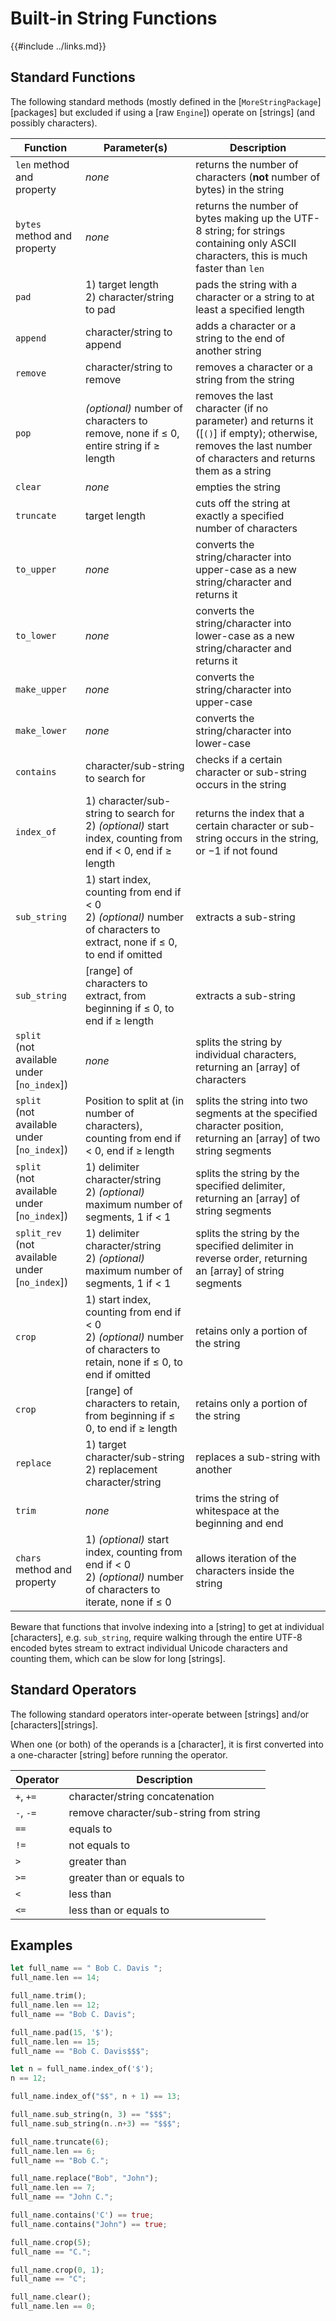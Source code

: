 Built-in String Functions
========================

{{#include ../links.md}}


Standard Functions
------------------

The following standard methods (mostly defined in the [`MoreStringPackage`][packages] but excluded if
using a [raw `Engine`]) operate on [strings] (and possibly characters).

| Function                                           | Parameter(s)                                                                                                                 | Description                                                                                                                                                  |
| -------------------------------------------------- | ---------------------------------------------------------------------------------------------------------------------------- | ------------------------------------------------------------------------------------------------------------------------------------------------------------ |
| `len` method and property                          | _none_                                                                                                                       | returns the number of characters (**not** number of bytes) in the string                                                                                     |
| `bytes` method and property                        | _none_                                                                                                                       | returns the number of bytes making up the UTF-8 string; for strings containing only ASCII characters, this is much faster than `len`                         |
| `pad`                                              | 1) target length<br/>2) character/string to pad                                                                              | pads the string with a character or a string to at least a specified length                                                                                  |
| `append`                                           | character/string to append                                                                                                   | adds a character or a string to the end of another string                                                                                                    |
| `remove`                                           | character/string to remove                                                                                                   | removes a character or a string from the string                                                                                                              |
| `pop`                                              | _(optional)_ number of characters to remove, none if ≤ 0, entire string if ≥ length                                          | removes the last character (if no parameter) and returns it ([`()`] if empty); otherwise, removes the last number of characters and returns them as a string |
| `clear`                                            | _none_                                                                                                                       | empties the string                                                                                                                                           |
| `truncate`                                         | target length                                                                                                                | cuts off the string at exactly a specified number of characters                                                                                              |
| `to_upper`                                         | _none_                                                                                                                       | converts the string/character into upper-case as a new string/character and returns it                                                                       |
| `to_lower`                                         | _none_                                                                                                                       | converts the string/character into lower-case as a new string/character and returns it                                                                       |
| `make_upper`                                       | _none_                                                                                                                       | converts the string/character into upper-case                                                                                                                |
| `make_lower`                                       | _none_                                                                                                                       | converts the string/character into lower-case                                                                                                                |
| `contains`                                         | character/sub-string to search for                                                                                           | checks if a certain character or sub-string occurs in the string                                                                                             |
| `index_of`                                         | 1) character/sub-string to search for<br/>2) _(optional)_ start index, counting from end if < 0, end if ≥ length             | returns the index that a certain character or sub-string occurs in the string, or &minus;1 if not found                                                      |
| `sub_string`                                       | 1) start index, counting from end if < 0<br/>2) _(optional)_ number of characters to extract, none if ≤ 0, to end if omitted | extracts a sub-string                                                                                                                                        |
| `sub_string`                                       | [range] of characters to extract, from beginning if ≤ 0, to end if ≥ length                                                  | extracts a sub-string                                                                                                                                        |
| `split`<br/>(not available under [`no_index`])     | _none_                                                                                                                       | splits the string by individual characters, returning an [array] of characters                                                                               |
| `split`<br/>(not available under [`no_index`])     | Position to split at (in number of characters), counting from end if < 0, end if ≥ length                                    | splits the string into two segments at the specified character position, returning an [array] of two string segments                                         |
| `split`<br/>(not available under [`no_index`])     | 1) delimiter character/string<br/>2) _(optional)_ maximum number of segments, 1 if < 1                                       | splits the string by the specified delimiter, returning an [array] of string segments                                                                        |
| `split_rev`<br/>(not available under [`no_index`]) | 1) delimiter character/string<br/>2) _(optional)_ maximum number of segments, 1 if < 1                                       | splits the string by the specified delimiter in reverse order, returning an [array] of string segments                                                       |
| `crop`                                             | 1) start index, counting from end if < 0<br/>2) _(optional)_ number of characters to retain, none if ≤ 0, to end if omitted  | retains only a portion of the string                                                                                                                         |
| `crop`                                             | [range] of characters to retain, from beginning if ≤ 0, to end if ≥ length                                                   | retains only a portion of the string                                                                                                                         |
| `replace`                                          | 1) target character/sub-string<br/>2) replacement character/string                                                           | replaces a sub-string with another                                                                                                                           |
| `trim`                                             | _none_                                                                                                                       | trims the string of whitespace at the beginning and end                                                                                                      |
| `chars` method and property                        | 1) _(optional)_ start index, counting from end if < 0<br/>2) _(optional)_ number of characters to iterate, none if ≤ 0       | allows iteration of the characters inside the string                                                                                                         |

Beware that functions that involve indexing into a [string] to get at individual [characters],
e.g. `sub_string`, require walking through the entire UTF-8 encoded bytes stream to extract
individual Unicode characters and counting them, which can be slow for long [strings].


Standard Operators
------------------

The following standard operators inter-operate between [strings] and/or [characters][strings].

When one (or both) of the operands is a [character], it is first converted into a one-character
[string] before running the operator.

| Operator  | Description                             |
| --------- | --------------------------------------- |
| `+`, `+=` | character/string concatenation          |
| `-`, `-=` | remove character/sub-string from string |
| `==`      | equals to                               |
| `!=`      | not equals to                           |
| `>`       | greater than                            |
| `>=`      | greater than or equals to               |
| `<`       | less than                               |
| `<=`      | less than or equals to                  |


Examples
--------

```rust no_run
let full_name == " Bob C. Davis ";
full_name.len == 14;

full_name.trim();
full_name.len == 12;
full_name == "Bob C. Davis";

full_name.pad(15, '$');
full_name.len == 15;
full_name == "Bob C. Davis$$$";

let n = full_name.index_of('$');
n == 12;

full_name.index_of("$$", n + 1) == 13;

full_name.sub_string(n, 3) == "$$$";
full_name.sub_string(n..n+3) == "$$$";

full_name.truncate(6);
full_name.len == 6;
full_name == "Bob C.";

full_name.replace("Bob", "John");
full_name.len == 7;
full_name == "John C.";

full_name.contains('C') == true;
full_name.contains("John") == true;

full_name.crop(5);
full_name == "C.";

full_name.crop(0, 1);
full_name == "C";

full_name.clear();
full_name.len == 0;
```
